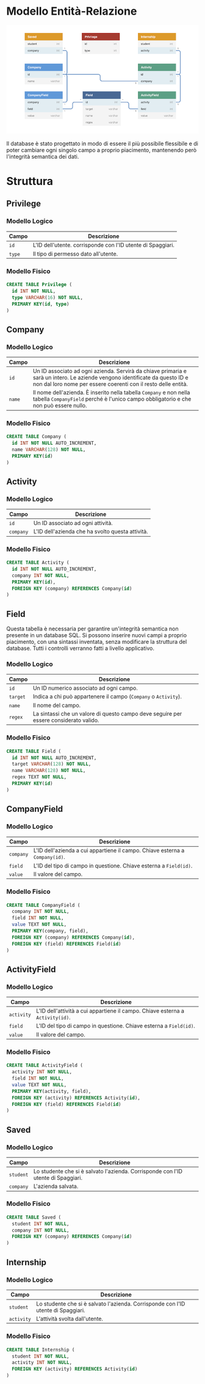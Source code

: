 # Modello Entità-Relazione

![Modello ER](img/er_model.png)

Il database è stato progettato in modo di essere il più possibile flessibile e di poter cambiare ogni singolo campo a proprio piacimento, mantenendo però l'integrità semantica dei dati.

# Struttura

## Privilege

### Modello Logico

| Campo  | Descrizione |
| ------ | ----------- |
| `id`   | L'ID dell'utente. corrisponde con l'ID utente di Spaggiari. |
| `type` | Il tipo di permesso dato all'utente. |

### Modello Fisico

```SQL
CREATE TABLE Privilege (
  id INT NOT NULL,
  type VARCHAR(16) NOT NULL,
  PRIMARY KEY(id, type)
)
```

## Company

### Modello Logico

| Campo  | Descrizione |
| ------ | ----------- |
| `id`   | Un ID associato ad ogni azienda. Servirà da chiave primaria e sarà un intero. Le aziende vengono identificate da questo ID e non dal loro nome per essere coerenti con il resto delle entità. |
| `name` | Il nome dell'azienda. È inserito nella tabella `Company` e non nella tabella `CompanyField` perché è l'unico campo obbligatorio e che non può essere nullo. |

### Modello Fisico

```SQL
CREATE TABLE Company (
  id INT NOT NULL AUTO_INCREMENT,
  name VARCHAR(128) NOT NULL,
  PRIMARY KEY(id)
)
```

## Activity

### Modello Logico

|   Campo   | Descrizione |
| --------- | ----------- |
| `id`      | Un ID associato ad ogni attività. |
| `company` | L'ID dell'azienda che ha svolto questa attività. |

### Modello Fisico

```SQL
CREATE TABLE Activity (
  id INT NOT NULL AUTO_INCREMENT,
  company INT NOT NULL,
  PRIMARY KEY(id),
  FOREIGN KEY (company) REFERENCES Company(id)
)
```

## Field

Questa tabella è necessaria per garantire un'integrità semantica non presente in un database SQL. Si possono inserire nuovi campi a proprio piacimento, con una sintassi inventata, senza modificare la struttura del database. Tutti i controlli verranno fatti a livello applicativo.

### Modello Logico

|  Campo   | Descrizione |
| -------- | ----------- |
| `id`     | Un ID numerico associato ad ogni campo. |
| `target` | Indica a chi può appartenere il campo (`Company` o `Activity`). |
| `name`   | Il nome del campo. |
| `regex`  | La sintassi che un valore di questo campo deve seguire per essere considerato valido. |

### Modello Fisico

```SQL
CREATE TABLE Field (
  id INT NOT NULL AUTO_INCREMENT,
  target VARCHAR(128) NOT NULL,
  name VARCHAR(128) NOT NULL,
  regex TEXT NOT NULL,
  PRIMARY KEY(id)
)
```

## CompanyField

### Modello Logico

|   Campo   | Descrizione |
| --------- | ----------- |
| `company` | L'ID dell'azienda a cui appartiene il campo. Chiave esterna a `Company(id)`. |
|  `field`  | L'ID del tipo di campo in questione. Chiave esterna a `Field(id)`.
|  `value`  | Il valore del campo. |

### Modello Fisico

```SQL
CREATE TABLE CompanyField (
  company INT NOT NULL,
  field INT NOT NULL,
  value TEXT NOT NULL,
  PRIMARY KEY(company, field),
  FOREIGN KEY (company) REFERENCES Company(id),
  FOREIGN KEY (field) REFERENCES Field(id)
)
```

## ActivityField

### Modello Logico

|   Campo   | Descrizione |
| --------- | ----------- |
| `activity` | L'ID dell'attività a cui appartiene il campo. Chiave esterna a `Activity(id)`. |
|  `field`  | L'ID del tipo di campo in questione. Chiave esterna a `Field(id)`.
|  `value`  | Il valore del campo. |

### Modello Fisico

```SQL
CREATE TABLE ActivityField (
  activity INT NOT NULL,
  field INT NOT NULL,
  value TEXT NOT NULL,
  PRIMARY KEY(activity, field),
  FOREIGN KEY (activity) REFERENCES Activity(id),
  FOREIGN KEY (field) REFERENCES Field(id)
)
```

## Saved

### Modello Logico

|   Campo   | Descrizione |
| --------- | ----------- |
| `student` | Lo studente che si è salvato l'azienda. Corrisponde con l'ID utente di Spaggiari. |
| `company` | L'azienda salvata. |

### Modello Fisico

```SQL
CREATE TABLE Saved (
  student INT NOT NULL,
  company INT NOT NULL,
  FOREIGN KEY (company) REFERENCES Company(id)
)
```

## Internship

### Modello Logico

|   Campo    | Descrizione |
| ---------- | ----------- |
| `student`  | Lo studente che si è salvato l'azienda. Corrisponde con l'ID utente di Spaggiari. |
| `activity` | L'attività svolta dall'utente. |

### Modello Fisico

```SQL
CREATE TABLE Internship (
  student INT NOT NULL,
  activity INT NOT NULL,
  FOREIGN KEY (activity) REFERENCES Activity(id)
)
```
